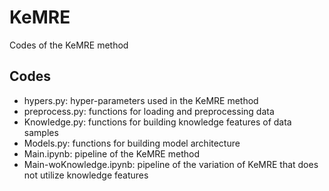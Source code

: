 # KeMRE
Codes of the KeMRE method

## Codes
- hypers.py: hyper-parameters used in the KeMRE method
- preprocess.py: functions for loading and preprocessing data
- Knowledge.py: functions for building knowledge features of data samples
- Models.py: functions for building model architecture
- Main.ipynb: pipeline of the KeMRE method
- Main-woKnowledge.ipynb: pipeline of the variation of KeMRE that does not utilize knowledge features